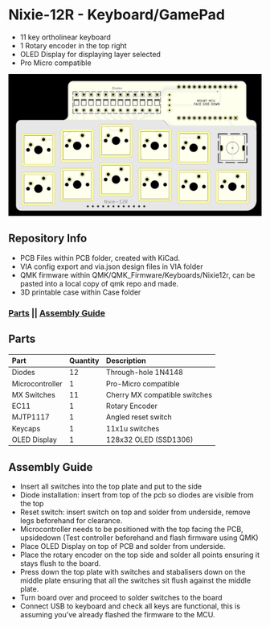 # Nixie-12R - Keyboard/GamePad

* 11 key ortholinear keyboard
* 1 Rotary encoder in the top right
* OLED Display for displaying layer selected
* Pro Micro compatible

![PCB](https://github.com/gzowski/Nixie-12R/blob/main/Images/PCB.png?raw=true)

## Repository Info

* PCB Files within PCB folder, created with KiCad.
* VIA config export and via.json design files in VIA folder
* QMK firmware within QMK/QMK_Firmware/Keyboards/Nixie12r, can be pasted into a local copy of qmk repo and made.
* 3D printable case within Case folder

### [Parts](#Parts) || [Assembly Guide](#Assembly-Guide)

## Parts

| Part | Quantity     | Description                | 
| :-------- | :------- | :------------------------- |
| Diodes| 12  | Through-hole 1N4148 |
| Microcontroller | 1 | Pro-Micro compatible |
| MX Switches | 11 | Cherry MX compatible switches |
| EC11 | 1 | Rotary Encoder |
| MJTP1117 | 1 | Angled reset switch |
| Keycaps | 1 | 11x1u switches |
| OLED Display | 1 | 128x32 OLED (SSD1306) |

## Assembly Guide

* Insert all switches into the top plate and put to the side
* Diode installation: insert from top of the pcb so diodes are visible from the top
* Reset switch: insert switch on top and solder from underside, remove legs beforehand for clearance.
* Microcontroller needs to be positioned with the top facing the PCB, upsidedown (Test controller beforehand and flash firmware using QMK)
* Place OLED Display on top of PCB and solder from underside.
* Place the rotary encoder on the top side and solder all points ensuring it stays flush to the board.
* Press down the top plate with switches and stabalisers down on the middle plate ensuring that all the switches sit flush against the middle plate.
* Turn board over and proceed to solder switches to the board
* Connect USB to keyboard and check all keys are functional, this is assuming you've already flashed the firmware to the MCU.

